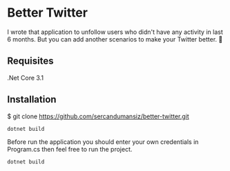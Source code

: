 # Better Twitter

I wrote that application to unfollow users who didn't have any activity in last 6 months. But you can add another scenarios to make your Twitter better. 🦄

## Requisites
.Net Core 3.1

## Installation
$ git clone https://github.com/sercandumansiz/better-twitter.git

```
dotnet build
```
Before run the application you should enter your own credentials in Program.cs then feel free to run the project.

```
dotnet build
```

